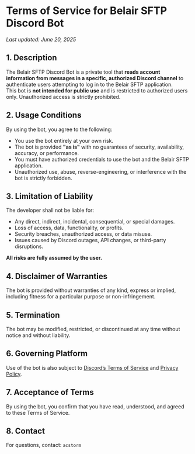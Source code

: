 # Terms of Service for Belair SFTP Discord Bot

_Last updated: June 20, 2025_

## 1. Description
The Belair SFTP Discord Bot is a private tool that **reads account information from messages in a specific, authorized Discord channel** to authenticate users attempting to log in to the Belair SFTP application.  
This bot is **not intended for public use** and is restricted to authorized users only. Unauthorized access is strictly prohibited.

## 2. Usage Conditions
By using the bot, you agree to the following:
- You use the bot entirely at your own risk.
- The bot is provided **"as is"** with no guarantees of security, availability, accuracy, or performance.
- You must have authorized credentials to use the bot and the Belair SFTP application.
- Unauthorized use, abuse, reverse-engineering, or interference with the bot is strictly forbidden.

## 3. Limitation of Liability
The developer shall not be liable for:
- Any direct, indirect, incidental, consequential, or special damages.
- Loss of access, data, functionality, or profits.
- Security breaches, unauthorized access, or data misuse.
- Issues caused by Discord outages, API changes, or third-party disruptions.

**All risks are fully assumed by the user.**

## 4. Disclaimer of Warranties
The bot is provided without warranties of any kind, express or implied, including fitness for a particular purpose or non-infringement.

## 5. Termination
The bot may be modified, restricted, or discontinued at any time without notice and without liability.

## 6. Governing Platform
Use of the bot is also subject to [Discord’s Terms of Service](https://discord.com/terms) and [Privacy Policy](https://discord.com/privacy).

## 7. Acceptance of Terms
By using the bot, you confirm that you have read, understood, and agreed to these Terms of Service.

## 8. Contact
For questions, contact: `acstorm`

